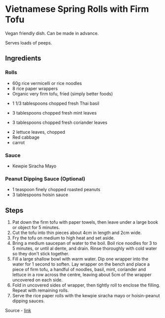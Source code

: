 # Vietnamese Spring Rolls with Firm Tofu

Vegan friendly dish. Can be made in advance.

Serves loads of peeps.

## Ingredients

### Rolls
- 60g rice vermicelli or rice noodles
- 8 rice paper wrappers
- Organic very firm tofu, fried (simply better foods)
* 1 1/3 tablespoons chopped fresh Thai basil
- 3 tablespoons chopped fresh mint leaves
* 3 tablespoons chopped fresh coriander leaves
- 2 lettuce leaves, chopped
- Red cabbage
- carrot

### Sauce
- Kewpie Siracha Mayo

### Peanut Dipping Sauce (Optional)
- 1 teaspoon finely chopped roasted peanuts
- 3 tablespoons hoisin sauce

## Steps

1. Pat down the firm tofu with paper towels, then leave under a large book or object for 5 minutes.
2. Cut the tofu into thin pieces about 4cm in length and 2cm wide.
3. Fry the tofu on medium to high heat and set aside.
4. Bring a medium saucepan of water to the boil. Boil rice noodles for 3 to 5 minutes, or until al dente, and drain. Rinse thoroughly with cold water so they don't stick together.
5. Fill a large shallow bowl with warm water. Dip one wrapper into the water for 1 second to soften. Lay wrapper on the bench and place a piece of firm tofu, a handful of noodles, basil, mint, coriander and lettuce in a row across the centre, leaving about 5cm of the wrapper uncovered on each side.
6. Fold in uncovered sides of wrapper, then tightly roll to enclose the filling. Repeat with remaining rolls.
7. Serve the rice paper rolls with the kewpie siracha mayo or hoisin-peanut dipping sauces.

Source - [link](http://allrecipes.com.au/recipe/2472/vietnamese-rice-paper-rolls.aspx)
